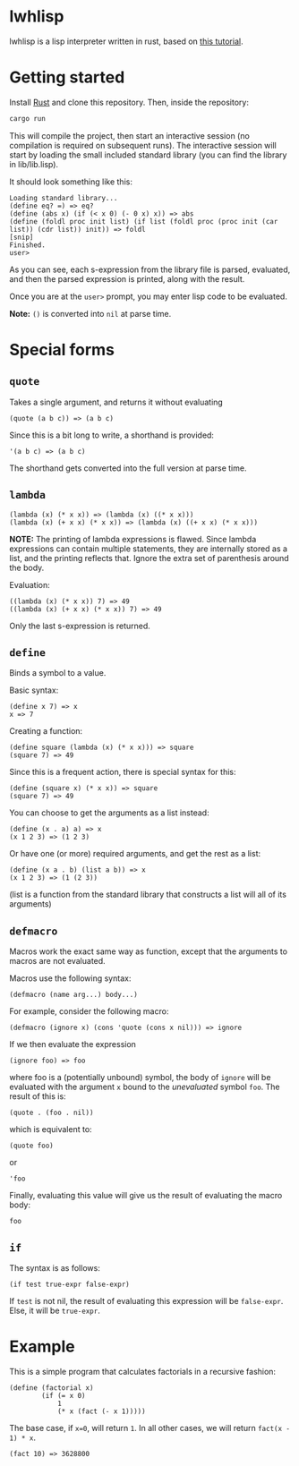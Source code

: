 # lwhlisp
lwhlisp is a lisp interpreter written in rust, based on [this tutorial](https://www.lwh.jp/lisp/index.html "Building LISP").

# Getting started

Install [Rust](https://www.rust-lang.org/ "Rust Programming Language") and clone this repository.
Then, inside the repository:

```sh
cargo run
```

This will compile the project, then start an interactive session (no compilation is required on subsequent runs).
The interactive session will start by loading the small included standard library (you can find the library in lib/lib.lisp).

It should look something like this:

```common-lisp
Loading standard library...
(define eq? =) => eq?
(define (abs x) (if (< x 0) (- 0 x) x)) => abs
(define (foldl proc init list) (if list (foldl proc (proc init (car list)) (cdr list)) init)) => foldl
[snip]
Finished.
user> 
```

As you can see, each s-expression from the library file is parsed, evaluated, and then the parsed expression is printed, along with the result.

Once you are at the `user>` prompt, you may enter lisp code to be evaluated.

**Note:**
`()` is converted into `nil` at parse time.

# Special forms

## `quote`

Takes a single argument, and returns it without evaluating
``` common-lisp
(quote (a b c)) => (a b c)
```

Since this is a bit long to write, a shorthand is provided:
``` common-lisp
'(a b c) => (a b c)
```

The shorthand gets converted into the full version at parse time.

## `lambda`

``` common-lisp
(lambda (x) (* x x)) => (lambda (x) ((* x x)))
(lambda (x) (+ x x) (* x x)) => (lambda (x) ((+ x x) (* x x)))
```

**NOTE:**
The printing of lambda expressions is flawed.
Since lambda expressions can contain multiple statements, they are internally stored as a list, and the printing reflects that.
Ignore the extra set of parenthesis around the body.

Evaluation:
``` common-lisp
((lambda (x) (* x x)) 7) => 49
((lambda (x) (+ x x) (* x x)) 7) => 49
```

Only the last s-expression is returned.

## `define`

Binds a symbol to a value.

Basic syntax:
``` common-lisp
(define x 7) => x
x => 7
```

Creating a function:
``` common-lisp
(define square (lambda (x) (* x x))) => square
(square 7) => 49
```

Since this is a frequent action, there is special syntax for this:
``` common-lisp
(define (square x) (* x x)) => square
(square 7) => 49
```

You can choose to get the arguments as a list instead:
``` common-lisp
(define (x . a) a) => x
(x 1 2 3) => (1 2 3)
```

Or have one (or more) required arguments, and get the rest as a list:

``` common-lisp
(define (x a . b) (list a b)) => x
(x 1 2 3) => (1 (2 3))
```

(list is a function from the standard library that constructs a list will all of its arguments)

## `defmacro`

Macros work the exact same way as function, except that the arguments to macros are not evaluated.

Macros use the following syntax:
``` common-lisp
(defmacro (name arg...) body...)
```

For example, consider the following macro:
``` common-lisp
(defmacro (ignore x) (cons 'quote (cons x nil))) => ignore
```

If we then evaluate the expression
``` common-lisp
(ignore foo) => foo
```
where foo is a (potentially unbound) symbol, the body of `ignore` will be evaluated with the argument `x` bound to the *unevaluated* symbol `foo`.
The result of this is:
``` common-lisp
(quote . (foo . nil))
```
which is equivalent to:
``` common-lisp
(quote foo)
```
or
``` common-lisp
'foo
```

Finally, evaluating this value will give us the result of evaluating the macro body:
``` common-lisp
foo
```

## `if`

The syntax is as follows:
``` common-lisp
(if test true-expr false-expr)
```

If `test` is not nil, the result of evaluating this expression will be `false-expr`. Else, it will be `true-expr`.

# Example
This is a simple program that calculates factorials in a recursive fashion:
``` common-lisp
(define (factorial x)
        (if (= x 0)
            1
            (* x (fact (- x 1)))))
```

The base case, if `x=0`, will return `1`.
In all other cases, we will return `fact(x - 1) * x`.

``` common-lisp
(fact 10) => 3628800
```



